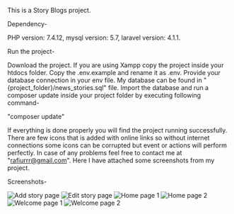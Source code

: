 This is a Story Blogs project.

Dependency-

PHP version: 7.4.12,
mysql version: 5.7,
laravel version: 4.1.1.

Run the project-

Download the project. If you are using Xampp copy the project inside your htdocs folder. Copy the .env.example and rename it as .env. Provide your database connection in your env file. My database can be found in "{project_folder}/news_stories.sql" file. Import the database and run a composer update inside your project folder by executing following command-

"composer update"

If everything is done properly you will find the project running successfully. There are few icons that is added with online links so without internet connections some icons can be corrupted but event or actions will perform perfectly. In case of any problems feel free to contact me at "rafiurrr@gmail.com".
Here I have attached some screenshots from my project.

Screenshots-

![Add story page](https://user-images.githubusercontent.com/50588382/124567828-285ac580-de66-11eb-8019-ce2b29f02ef5.PNG)
![Edit story page](https://user-images.githubusercontent.com/50588382/124567835-2a248900-de66-11eb-96cc-68e3d0919eed.PNG)
![Home page 1](https://user-images.githubusercontent.com/50588382/124567839-2abd1f80-de66-11eb-88c4-18f55a38b377.PNG)
![Home page 2](https://user-images.githubusercontent.com/50588382/124567849-2b55b600-de66-11eb-8dc6-de8af234c781.PNG)
![Welcome page 1](https://user-images.githubusercontent.com/50588382/124567851-2b55b600-de66-11eb-89f8-967601901d32.PNG)
![Welcome page 2](https://user-images.githubusercontent.com/50588382/124567855-2c86e300-de66-11eb-9a58-41b94b9da7b5.PNG)
